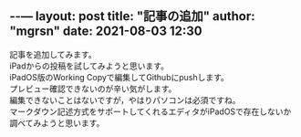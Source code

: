--—
layout: post
title: "記事の追加"
author: "mgrsn"
date: 2021-08-03 12:30
---
記事を追加してみます。  
iPadからの投稿を試してみようと思います。  
iPadOS版のWorking Copyで編集してGithubにpushします。  
プレビュー確認できないのが辛い気がします。  
編集できないことはないですが，やはりパソコンは必須ですね。  
マークダウン記述方式をサポートしてくれるエディタがiPadOSで存在しないか調べてみようと思います。  
